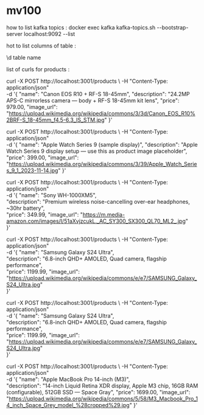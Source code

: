 # mv100


how to list kafka topics : 
docker exec kafka kafka-topics.sh --bootstrap-server localhost:9092 --list


hot to list columns of table : 

\d table name

list of curls for products  : 

curl -X POST http://localhost:3001/products \ 
-H "Content-Type: application/json" \
-d '{
  "name": "Canon EOS R10 + RF-S 18-45mm",
  "description": "24.2MP APS-C mirrorless camera — body + RF-S 18-45mm kit lens",
  "price": 979.00,
  "image_url": "https://upload.wikimedia.org/wikipedia/commons/3/3d/Canon_EOS_R10%2BRF-S_18-45mm_f4.5-6.3_IS_STM.jpg"
}'

curl -X POST http://localhost:3001/products \ 
-H "Content-Type: application/json" \
-d '{
  "name": "Apple Watch Series 9 (sample display)",
  "description": "Apple Watch Series 9 display setup — use this as product image placeholder",
  "price": 399.00,
  "image_url": "https://upload.wikimedia.org/wikipedia/commons/3/39/Apple_Watch_Series_9_1_2023-11-14.jpg"
}'


curl -X POST http://localhost:3001/products \ 
-H "Content-Type: application/json" \
-d '{
  "name": "Sony WH-1000XM5",                      
  "description": "Premium wireless noise-cancelling over-ear headphones, ~30hr battery",      
  "price": 349.99,
  "image_url": "https://m.media-amazon.com/images/I/51aXvjzcukL._AC_SY300_SX300_QL70_ML2_.jpg"            
}'

curl -X POST http://localhost:3001/products \ 
-H "Content-Type: application/json" \
-d '{
  "name": "Samsung Galaxy S24 Ultra",             
  "description": "6.8-inch QHD+ AMOLED, Quad camera, flagship performance",                   
  "price": 1199.99,
  "image_url": "https://upload.wikimedia.org/wikipedia/commons/e/e7/SAMSUNG_Galaxy_S24_Ultra.jpg"         
}'

curl -X POST http://localhost:3001/products \ 
-H "Content-Type: application/json" \
-d '{
  "name": "Samsung Galaxy S24 Ultra",             
  "description": "6.8-inch QHD+ AMOLED, Quad camera, flagship performance",                   
  "price": 1199.99,
  "image_url": "https://upload.wikimedia.org/wikipedia/commons/e/e7/SAMSUNG_Galaxy_S24_Ultra.jpg"         
}'

curl -X POST http://localhost:3001/products \ 
-H "Content-Type: application/json" \
-d '{
  "name": "Apple MacBook Pro 14-inch (M3)",       
  "description": "14-inch Liquid Retina XDR display, Apple M3 chip, 16GB RAM (configurable), 512GB SSD — Space Gray",
  "price": 1699.00,
  "image_url": "https://upload.wikimedia.org/wikipedia/commons/5/58/M3_Macbook_Pro_14_inch_Space_Grey_model_%28cropped%29.jpg"
}'


